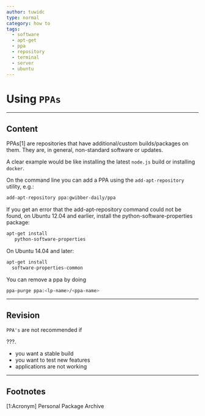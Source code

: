 ```yaml
---
author: tuwidc
type: normal
category: how to
tags:
  - software
  - apt-get
  - ppa
  - repository
  - terminal
  - server
  - ubuntu
---
```


# Using `PPAs`


---

## Content

PPAs[1] are repositories that have additional/custom builds/packages on them. They are, in general, non-standard software or updates.

A clear example would be like installing the latest `node.js` build or installing `docker`. 

On the command line you can add a PPA using the `add-apt-repository` utility, e.g.:

```bash
add-apt-repository ppa:gwibber-daily/ppa
```

If you get an error that the add-apt-repository command could not be found, on Ubuntu 12.04 and earlier, install the python-software-properties package:

```bash
apt-get install
   python-software-properties
```

On Ubuntu 14.04 and later:

```bash
apt-get install 
  software-properties-common
```

You can remove a ppa by doing

```bash
ppa-purge ppa:<lp-name>/<ppa-name>
```


---

## Revision

`PPA's`  are not recommended if 

???.

* you want a stable build
* you want to test new features 
* applications are not working


---

## Footnotes

[1:Acronym]
Personal Package Archive
